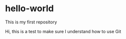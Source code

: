 # hello-world
This is my first repository

Hi, this is a test to make sure I understand how to use Git
